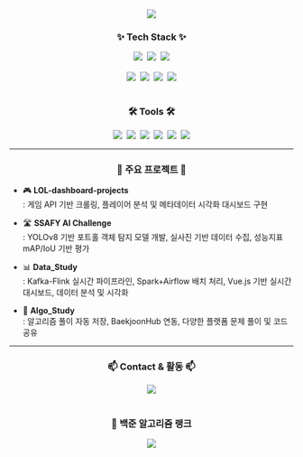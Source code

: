 <!-- 타이틀 -->
<div align="center">
  <img src="https://capsule-render.vercel.app/api?type=waving&color=auto&height=230&section=header&text=👋%20Hi,%20I'm%20Chulhwan!%20👋&fontSize=40&fontAlign=50&fontColor=ffffff" />
</div>

<h3 align="center">✨ Tech Stack ✨</h3>
<div align="center">
  <img src="https://img.shields.io/badge/Python-3776AB?style=for-the-badge&logo=python&logoColor=white" />&nbsp
  <img src="https://img.shields.io/badge/Pandas-150458.svg?style=for-the-badge&logo=pandas&logoColor=white" />&nbsp
  <img src="https://img.shields.io/badge/Numpy-013243.svg?style=for-the-badge&logo=numpy&logoColor=white" />
</div>

<br>

<div align="center">
  <img src="https://img.shields.io/badge/Matplotlib-11557c?style=for-the-badge&logo=Matplotlib&logoColor=white" />&nbsp
  <img src="https://img.shields.io/badge/Scikit--learn-F7931E?style=for-the-badge&logo=scikit-learn&logoColor=white" />&nbsp
  <img src="https://img.shields.io/badge/PostgreSQL-336791.svg?style=for-the-badge&logo=postgresql&logoColor=white" />&nbsp
  <img src="https://img.shields.io/badge/MySQL-4479A1.svg?style=for-the-badge&logo=mysql&logoColor=white" />
</div>

<br>

<h3 align="center">🛠 Tools 🛠</h3>
<div align="center">
  <img src="https://img.shields.io/badge/VSCode-007ACC?style=for-the-badge&logo=visual-studio-code&logoColor=white" />&nbsp
  <img src="https://img.shields.io/badge/PyCharm-000000.svg?style=for-the-badge&logo=pycharm&logoColor=green" />&nbsp
  <img src="https://img.shields.io/badge/Git-F05032.svg?style=for-the-badge&logo=git&logoColor=white" />&nbsp
  <img src="https://img.shields.io/badge/Figma-F24E1E.svg?style=for-the-badge&logo=figma&logoColor=white" />&nbsp
  <img src="https://img.shields.io/badge/Photoshop-31A8FF?style=for-the-badge&logo=adobe-photoshop&logoColor=white" />&nbsp
  <img src="https://img.shields.io/badge/FinalCutPro-000000?style=for-the-badge&logo=apple&logoColor=white" />
</div>

---

<h3 align="center">💼 주요 프로젝트 💼</h3>

- 🎮 **LOL-dashboard-projects**  
  : 게임 API 기반 크롤링, 플레이어 분석 및 메타데이터 시각화 대시보드 구현

- 🛣 **SSAFY AI Challenge**  
  : YOLOv8 기반 포트홀 객체 탐지 모델 개발, 실사진 기반 데이터 수집, 성능지표 mAP/IoU 기반 평가

- 📊 **Data_Study**  
  : Kafka-Flink 실시간 파이프라인, Spark+Airflow 배치 처리, Vue.js 기반 실시간 대시보드, 데이터 분석 및 시각화

- 🧠 **Algo_Study**  
  : 알고리즘 풀이 자동 저장, BaekjoonHub 연동, 다양한 플랫폼 문제 풀이 및 코드 공유

---

<h3 align="center">📫 Contact & 활동 📫</h3>
<div align="center">
  <a href="mailto:wkdcjfghks2@naver.com">
    <img src="https://img.shields.io/badge/wkdcjfghks2@naver.com-03C75A?style=for-the-badge&logo=naver&logoColor=white" />
  </a>
</div>

<br>

<div align="center">
  <h3>📌 백준 알고리즘 랭크</h3>
  <a href="https://solved.ac/asdsw15">
    <img src="http://mazassumnida.wtf/api/v2/generate_badge?boj=asdsw15" />
  </a>
</div>
